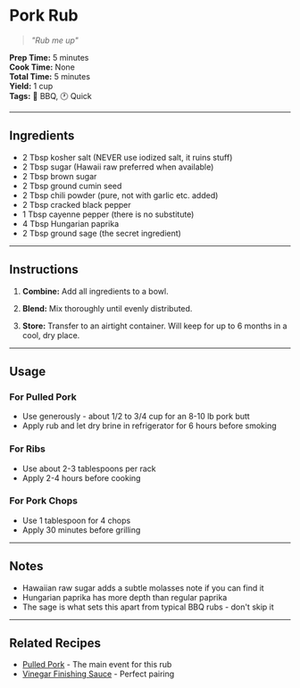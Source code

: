 # Pork Rub

> *"Rub me up"*

**Prep Time:** 5 minutes  
**Cook Time:** None  
**Total Time:** 5 minutes  
**Yield:** 1 cup  
**Tags:** 🍖 BBQ, 🕐 Quick

---

## Ingredients

- 2 Tbsp kosher salt (NEVER use iodized salt, it ruins stuff)
- 2 Tbsp sugar (Hawaii raw preferred when available)
- 2 Tbsp brown sugar
- 2 Tbsp ground cumin seed
- 2 Tbsp chili powder (pure, not with garlic etc. added)
- 2 Tbsp cracked black pepper
- 1 Tbsp cayenne pepper (there is no substitute)
- 4 Tbsp Hungarian paprika
- 2 Tbsp ground sage (the secret ingredient)

---

## Instructions

1. **Combine:** Add all ingredients to a bowl.

2. **Blend:** Mix thoroughly until evenly distributed.

3. **Store:** Transfer to an airtight container. Will keep for up to 6 months in a cool, dry place.

---

## Usage

### For Pulled Pork
- Use generously - about 1/2 to 3/4 cup for an 8-10 lb pork butt
- Apply rub and let dry brine in refrigerator for 6 hours before smoking

### For Ribs
- Use about 2-3 tablespoons per rack
- Apply 2-4 hours before cooking

### For Pork Chops
- Use 1 tablespoon for 4 chops
- Apply 30 minutes before grilling

---

## Notes

- Hawaiian raw sugar adds a subtle molasses note if you can find it
- Hungarian paprika has more depth than regular paprika
- The sage is what sets this apart from typical BBQ rubs - don't skip it

---

## Related Recipes

- [Pulled Pork](../mains/pulled-pork.md) - The main event for this rub
- [Vinegar Finishing Sauce](../sauces-rubs/vinegar-finishing-sauce.md) - Perfect pairing
